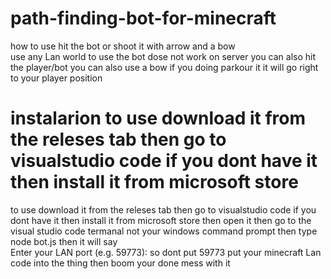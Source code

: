 # path-finding-bot-for-minecraft
how  to use hit the bot or shoot it with arrow and a bow  
use any Lan world to use the bot dose not work on server 
you can also hit the player/bot you can also use a bow if you doing parkour it 
it will go right to your player position 
# instalarion  to use download it from the releses tab then go to visualstudio code if you dont have it then install it from microsoft store 
  to use download it from the releses tab then go to visualstudio code if you dont have it then install it from microsoft store  then open it then go to the visual studio code termanal not your windows command prompt then type node bot.js then it will say  
 Enter your LAN port (e.g. 59773): so dont put 59773 put your minecraft Lan code into the thing then boom your done mess with it
